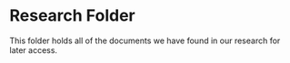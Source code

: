 # Research Folder

This folder holds all of the documents we have found in our research for later access.
